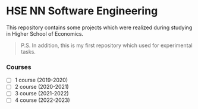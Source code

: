 # HSE NN Software Engineering
This repository contains some projects which were realized during studying in Higher School of Economics.
> P.S. In addition, this is my first repository which used for experimental tasks.
### Courses
- [ ] 1 course (2019-2020)
- [ ] 2 course (2020-2021)
- [ ] 3 course (2021-2022)
- [ ] 4 course (2022-2023)
